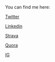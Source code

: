 You can find me here:

[Twitter](https://twitter.com/prabhualways)

[Linkedin](https://www.linkedin.com/in/amarprabhu/)

[Strava](https://www.strava.com/athletes/10379930)

[Quora](https://www.quora.com/profile/Amar-Prabhu)

[IG](https://www.instagram.com/prabhualways/)

<!--
**AmarPrabhu/AmarPrabhu** is a ✨ _special_ ✨ repository because its `README.md` (this file) appears on your GitHub profile.

Here are some ideas to get you started:

- 🔭 I’m currently working on ...
- 🌱 I’m currently learning ...
- 👯 I’m looking to collaborate on ...
- 🤔 I’m looking for help with ...
- 💬 Ask me about ...
- 📫 How to reach me: ...
- 😄 Pronouns: ...
- ⚡ Fun fact: ...
-->
